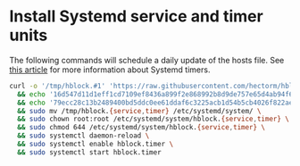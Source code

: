 # Install Systemd service and timer units
The following commands will schedule a daily update of the hosts file. See [this article](https://wiki.archlinux.org/index.php/Systemd/Timers) for more information about Systemd timers.

```sh
curl -o '/tmp/hblock.#1' 'https://raw.githubusercontent.com/hectorm/hblock/v1.5.4/resources/systemd/hblock.{service,timer}' \
  && echo '16d547d11d1eff1cd7109ef8436a899f2e868992b8d9de757e65d4ab94f64fe7  /tmp/hblock.service' | shasum -c \
  && echo '79ecc28c13b2489400bd5ddc0ee61ddaf6c3225acb1d54b5cb4026f822ae60e8  /tmp/hblock.timer' | shasum -c \
  && sudo mv /tmp/hblock.{service,timer} /etc/systemd/system/ \
  && sudo chown root:root /etc/systemd/system/hblock.{service,timer} \
  && sudo chmod 644 /etc/systemd/system/hblock.{service,timer} \
  && sudo systemctl daemon-reload \
  && sudo systemctl enable hblock.timer \
  && sudo systemctl start hblock.timer
```
